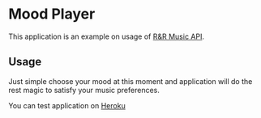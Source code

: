 # Mood Player

This application is an example on usage of [R&R Music API](http://dev.randrmusic.com/).

## Usage

Just simple choose your mood at this moment and application will do the rest magic to satisfy your music preferences.

You can test application on [Heroku](https://awesome-mood-player.herokuapp.com/)
